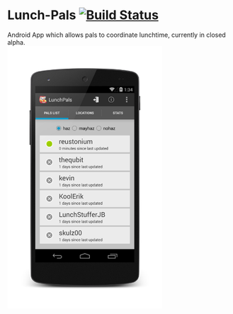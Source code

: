 Lunch-Pals [![Build Status](https://travis-ci.org/reustonium/Lunch-Pals.png?branch=master)](https://travis-ci.org/reustonium/Lunch-Pals)
==========

Android App which allows pals to coordinate lunchtime, currently in closed alpha.
<br>
<img align="center" src="screenshots/LP_ScreenShot_v0.3.0.png" width="350" height="auto"/>

